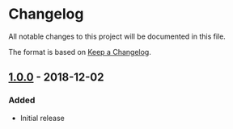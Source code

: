# Changelog #
All notable changes to this project will be documented in this file.

The format is based on [Keep a Changelog](https://keepachangelog.com/en/1.0.0/).
 
## [1.0.0] - 2018-12-02 ##
### Added ###
- Initial release

[1.0.0]: https://github.com/adamecr/MarkupDoc/releases/tag/v1.0.0
